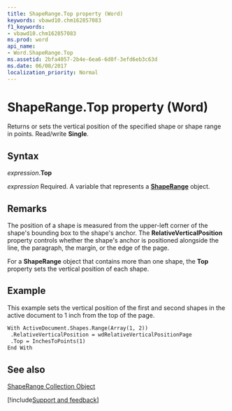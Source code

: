 ```yaml
---
title: ShapeRange.Top property (Word)
keywords: vbawd10.chm162857083
f1_keywords:
- vbawd10.chm162857083
ms.prod: word
api_name:
- Word.ShapeRange.Top
ms.assetid: 2bfa4057-2b4e-6ea6-6d0f-3efd6eb3c63d
ms.date: 06/08/2017
localization_priority: Normal
---
```



# ShapeRange.Top property (Word)

Returns or sets the vertical position of the specified shape or shape range in points. Read/write  **Single**.


## Syntax

_expression_.**Top**

_expression_ Required. A variable that represents a **[ShapeRange](Word.shaperange.md)** object.


## Remarks

The position of a shape is measured from the upper-left corner of the shape's bounding box to the shape's anchor. The  **RelativeVerticalPosition** property controls whether the shape's anchor is positioned alongside the line, the paragraph, the margin, or the edge of the page.

For a  **ShapeRange** object that contains more than one shape, the **Top** property sets the vertical position of each shape.


## Example

This example sets the vertical position of the first and second shapes in the active document to 1 inch from the top of the page.


```vb
With ActiveDocument.Shapes.Range(Array(1, 2)) 
 .RelativeVerticalPosition = wdRelativeVerticalPositionPage 
 .Top = InchesToPoints(1) 
End With
```


## See also


[ShapeRange Collection Object](Word.shaperange.md)

[!include[Support and feedback](~/includes/feedback-boilerplate.md)]